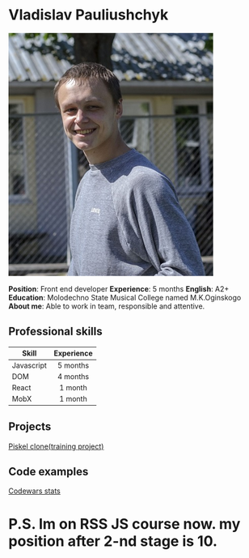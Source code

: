 # Vladislav Pauliushchyk

![Me](https://github.com/plusch011/cv/blob/gh-pages/photo.jpg?raw=true)

**Position**: Front end developer
**Experience**: 5 months
**English**: A2+
**Education**: Molodechno State Musical College named M.K.Oginskogo
**About me**: Able to work in team, responsible and attentive. 

## Professional skills

| Skill         | Experience    |
| ------------- |:-------------:|
| Javascript    | 5 months      |
| DOM           | 4 months      |
| React         | 1 month       |
| MobX          | 1 month       |

## Projects

[Piskel clone(training project)](https://plusch011.github.io/TrainPiskel/)

## Code examples

[Сodewars stats](https://www.codewars.com/users/plusch011/completed)

# P.S. Im on RSS JS course now. my position after 2-nd stage is 10.
